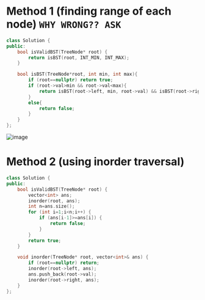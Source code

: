 # Method 1 (finding range of each node)  `WHY WRONG?? ASK`
```cpp
class Solution {
public:
    bool isValidBST(TreeNode* root) {
        return isBST(root, INT_MIN, INT_MAX);
    }

    bool isBST(TreeNode*root, int min, int max){
        if (root==nullptr) return true;
        if (root->val>min && root->val<max){
            return isBST(root->left, min, root->val) && isBST(root->right, root->val, max);
        }
        else{
            return false;
        }
    }
};
```
![image](https://github.com/user-attachments/assets/3d1c51dc-7db6-4a72-a009-ea484742b9fa)



# Method 2 (using inorder traversal)
```cpp
class Solution {
public:
    bool isValidBST(TreeNode* root) {
        vector<int> ans;
        inorder(root, ans);
        int n=ans.size();
        for (int i=1;i<n;i++) {
            if (ans[i-1]>=ans[i]) {
                return false;
            }
        }
        return true;
    }

    void inorder(TreeNode* root, vector<int>& ans) {
        if (root==nullptr) return;
        inorder(root->left, ans);
        ans.push_back(root->val);
        inorder(root->right, ans);
    }
};

```
